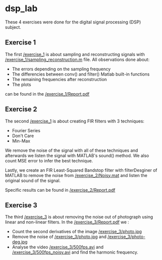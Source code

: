 # dsp_lab

These 4 exercises were done for the digital signal processing (DSP) subject.
## Exercise 1
The first [/exercise_1](/exercise_1) is about sampling and reconstructing signals with [/exercise_1/sampling_reconstruction.m](/exercise_1/sampling_reconstruction.m) file. 
All observations done about:
- The errors depending on the sampling frequency
- The differencies between conv() and filter() Matlab built-in functions
- The remaining frequencies after reconstruction
- The plots

can be found in the  [/exercise_1/Report.pdf](/exercise_1/Report.pdf)

## Exercise 2
The second [/exercise_1](/exercise_2) is about creating FIR filters with 3 techniques:
- Fourier Series
- Don't Care
- Min-Max

We remove the noise of the signal with all of these techniques and afterwards we listen the signal with MATLAB's sound() method.
We also count MSE error to infer the best technique.

Lastly, we create an FIR Least-Squared Bandstop filter with filterDesginer of MATLAB to remove the noise from [/exercise_2/Noisy.mat](/exercise_2/Noisy.mat) and listen the original sound of the signal. 

Specific results can be found in [/exercise_2/Report.pdf](/exercise_2/Report.pdf)

## Exercise 3
The third [/exercise_3](/exercise_3) is about removing the noise out of photograph using linear and non-linear filters.
In the [/exercise_3/Report.pdf](/exercise_3/Report.pdf) we :
- Count the second derivatives of the image [/exercise_3/photo.jpg](/exercise_3/photo.jpg)
- Remove the noise of [/exercise_3/photo.jpg](/exercise_3/photo.jpg) and [/exercise_3/photo-deg.jpg](/exercise_3/photo-deg.jpg)
- Analyse the video [/exercise_3/500fps.avi](/exercise_3/500fps.avi) and [/exercise_3/500fps_noisy.avi](/exercise_3/500fps_noisy.avi) and find the harmonic frequency.
